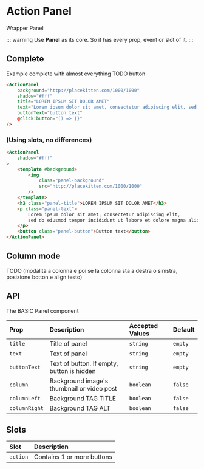 # Action Panel
<Badge type="tip">Wrapper</Badge> <Badge type="info">Panel</Badge>

::: warning
Use **Panel** as its core. So it has every prop, event or slot of it.
:::

## Complete

Example complete with almost everything
TODO button

<ActionPanel
    background="http://placekitten.com/1000/1000"
    shadow="#fff"
    title="LOREM IPSUM SIT DOLOR AMET"
    text="Lorem ipsum dolor sit amet, consectetur adipiscing elit, sed do eiusmod tempor incididunt ut labore et dolore magna aliqua."
    buttonText="button text"
/>

```html
<ActionPanel
    background="http://placekitten.com/1000/1000"
    shadow="#fff"
    title="LOREM IPSUM SIT DOLOR AMET"
    text="Lorem ipsum dolor sit amet, consectetur adipiscing elit, sed do eiusmod tempor incididunt ut labore et dolore magna aliqua."
    buttonText="button text"
    @click:button="() => {}"
/>
```

### (Using slots, no differences)

```html
<ActionPanel
    shadow="#fff"
>
    <template #background>
        <img 
            class="panel-background" 
            src="http://placekitten.com/1000/1000" 
        />
    </template>
    <h3 class="panel-title">LOREM IPSUM SIT DOLOR AMET</h3>
    <p class="panel-text">
        Lorem ipsum dolor sit amet, consectetur adipiscing elit,
        sed do eiusmod tempor incididunt ut labore et dolore magna aliqua.
    </p>
    <button class="panel-button">Button text</button>
</ActionPanel>
```

## Column mode

TODO (modalità a colonna e poi se la colonna sta a destra o sinistra, posizione botton e align testo)

## API

The BASIC Panel component

| Prop          | Description                                | Accepted Values | Default |
|:--------------|:-------------------------------------------|:----------------|:--------|
| `title`       | Title of panel                             | `string`        | `empty` |
| `text`        | Text of panel                              | `string`        | `empty` |
| `buttonText`  | Text of button. If empty, button is hidden | `string`        | `empty` |
| `column`      | Background image's thumbnail or video post | `boolean`       | `false` |
| `columnLeft`  | Background TAG TITLE                       | `boolean`       | `false` |
| `columnRight` | Background TAG ALT                         | `boolean`       | `false` |

## Slots

| Slot     | Description                |
|:---------|:---------------------------|
| `action` | Contains 1 or more buttons |

<style lang="scss">
@import "../theme.scss";
</style>

<script setup>
import { ActionPanel } from "../../src/";
</script>
